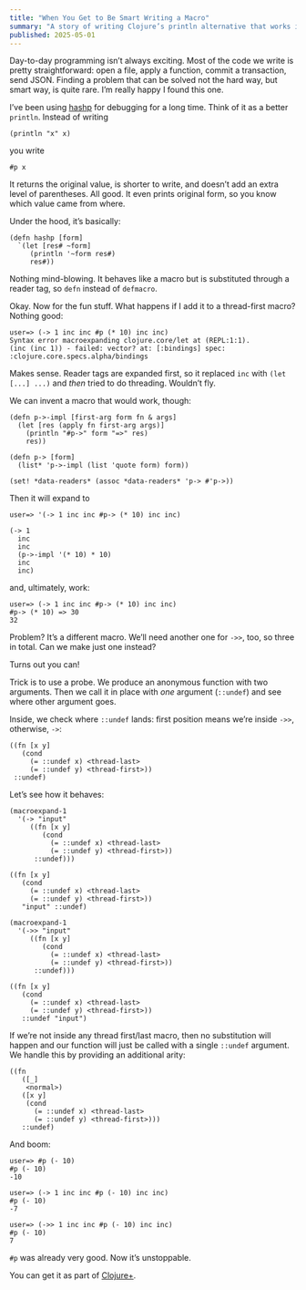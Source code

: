 ```yaml
---
title: "When You Get to Be Smart Writing a Macro"
summary: "A story of writing Clojure’s println alternative that works inside threading-first/last macros"
published: 2025-05-01
---
```


Day-to-day programming isn’t always exciting. Most of the code we write is pretty straightforward: open a file, apply a function, commit a transaction, send JSON. Finding a problem that can be solved not the hard way, but smart way, is quite rare. I’m really happy I found this one.

I’ve been using [hashp](https://github.com/weavejester/hashp) for debugging for a long time. Think of it as a better `println`. Instead of writing

```
(println "x" x)
```

you write

```
#p x
```

It returns the original value, is shorter to write, and doesn’t add an extra level of parentheses. All good. It even prints original form, so you know which value came from where.

Under the hood, it’s basically:

```
(defn hashp [form]
  `(let [res# ~form]
     (println '~form res#)
     res#))
```

Nothing mind-blowing. It behaves like a macro but is substituted through a reader tag, so `defn` instead of `defmacro`.

Okay. Now for the fun stuff. What happens if I add it to a thread-first macro? Nothing good:

```
user=> (-> 1 inc inc #p (* 10) inc inc)
Syntax error macroexpanding clojure.core/let at (REPL:1:1).
(inc (inc 1)) - failed: vector? at: [:bindings] spec: :clojure.core.specs.alpha/bindings
```

Makes sense. Reader tags are expanded first, so it replaced `inc` with `(let [...] ...)` and _then_ tried to do threading. Wouldn’t fly.

We can invent a macro that would work, though:

```
(defn p->-impl [first-arg form fn & args]
  (let [res (apply fn first-arg args)]
    (println "#p->" form "=>" res)
    res))

(defn p-> [form]
  (list* 'p->-impl (list 'quote form) form))

(set! *data-readers* (assoc *data-readers* 'p-> #'p->))
```

Then it will expand to

```
user=> '(-> 1 inc inc #p-> (* 10) inc inc)

(-> 1
  inc
  inc
  (p->-impl '(* 10) * 10)
  inc
  inc)
```

and, ultimately, work:

```
user=> (-> 1 inc inc #p-> (* 10) inc inc)
#p-> (* 10) => 30
32
```

Problem? It’s a different macro. We’ll need another one for `->>`, too, so three in total. Can we make just one instead?

Turns out you can!

Trick is to use a probe. We produce an anonymous function with two arguments. Then we call it in place with _one_ argument (`::undef`) and see where other argument goes.

Inside, we check where `::undef` lands: first position means we’re inside `->>`, otherwise, `->`:


```
((fn [x y]
   (cond
     (= ::undef x) <thread-last>
     (= ::undef y) <thread-first>))
 ::undef)
```

Let’s see how it behaves:

```
(macroexpand-1
  '(-> "input"
     ((fn [x y]
        (cond
          (= ::undef x) <thread-last>
          (= ::undef y) <thread-first>))
      ::undef)))

((fn [x y]
   (cond
     (= ::undef x) <thread-last>
     (= ::undef y) <thread-first>))
   "input" ::undef)

(macroexpand-1
  '(->> "input"
     ((fn [x y]
        (cond
          (= ::undef x) <thread-last>
          (= ::undef y) <thread-first>))
      ::undef)))

((fn [x y]
   (cond
     (= ::undef x) <thread-last>
     (= ::undef y) <thread-first>))
   ::undef "input")
```

If we’re not inside any thread first/last macro, then no substitution will happen and our function will just be called with a single `::undef` argument. We handle this by providing an additional arity:

```
((fn
   ([_]
    <normal>)
   ([x y]
    (cond
      (= ::undef x) <thread-last>
      (= ::undef y) <thread-first>)))
   ::undef)
```

And boom:

```
user=> #p (- 10)
#p (- 10)
-10

user=> (-> 1 inc inc #p (- 10) inc inc)
#p (- 10)
-7

user=> (->> 1 inc inc #p (- 10) inc inc)
#p (- 10)
7
```

`#p` was already very good. Now it’s unstoppable.

You can get it as part of [Clojure+](https://github.com/tonsky/clojure-plus?tab=readme-ov-file#clojurehashp).